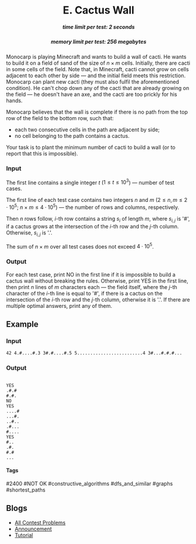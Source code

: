 <h1 style='text-align: center;'> E. Cactus Wall</h1>

<h5 style='text-align: center;'>time limit per test: 2 seconds</h5>
<h5 style='text-align: center;'>memory limit per test: 256 megabytes</h5>

Monocarp is playing Minecraft and wants to build a wall of cacti. He wants to build it on a field of sand of the size of $n \times m$ cells. Initially, there are cacti in some cells of the field. Note that, in Minecraft, cacti cannot grow on cells adjacent to each other by side — and the initial field meets this restriction. Monocarp can plant new cacti (they must also fulfil the aforementioned condition). He can't chop down any of the cacti that are already growing on the field — he doesn't have an axe, and the cacti are too prickly for his hands.

Monocarp believes that the wall is complete if there is no path from the top row of the field to the bottom row, such that: 

* each two consecutive cells in the path are adjacent by side;
* no cell belonging to the path contains a cactus.

Your task is to plant the minimum number of cacti to build a wall (or to report that this is impossible).

### Input

The first line contains a single integer $t$ ($1 \le t \le 10^3$) — number of test cases.

The first line of each test case contains two integers $n$ and $m$ ($2 \le n, m \le 2 \cdot 10^5$; $n \times m \le 4 \cdot 10^5$) — the number of rows and columns, respectively.

Then $n$ rows follow, $i$-th row contains a string $s_i$ of length $m$, where $s_{i, j}$ is '#', if a cactus grows at the intersection of the $i$-th row and the $j$-th column. Otherwise, $s_{i, j}$ is '.'.

The sum of $n \times m$ over all test cases does not exceed $4 \cdot 10^5$.

### Output

For each test case, print NO in the first line if it is impossible to build a cactus wall without breaking the rules. Otherwise, print YES in the first line, then print $n$ lines of $m$ characters each — the field itself, where the $j$-th character of the $i$-th line is equal to '#', if there is a cactus on the intersection of the $i$-th row and the $j$-th column, otherwise it is '.'. If there are multiple optimal answers, print any of them.

## Example

### Input


```text
42 4.#....#.3 3#.#....#.5 5.........................4 3#...#.#.#...
```
### Output

```text

YES
.#.#
#.#.
NO
YES
....#
...#.
..#..
.#...
#....
YES
#..
.#.
#.#
...

```


#### Tags 

#2400 #NOT OK #constructive_algorithms #dfs_and_similar #graphs #shortest_paths 

## Blogs
- [All Contest Problems](../Educational_Codeforces_Round_138_(Rated_for_Div._2).md)
- [Announcement](../blogs/Announcement.md)
- [Tutorial](../blogs/Tutorial.md)
